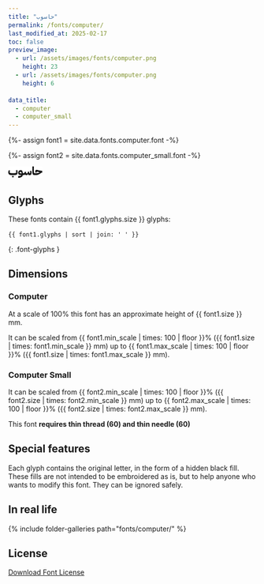 ```yaml
---
title: "حاسوب"
permalink: /fonts/computer/
last_modified_at: 2025-02-17
toc: false
preview_image:
  - url: /assets/images/fonts/computer.png
    height: 23
  - url: /assets/images/fonts/computer.png
    height: 6

data_title:
  - computer
  - computer_small
---
```

{%- assign font1 = site.data.fonts.computer.font -%}

{%- assign font2 = site.data.fonts.computer_small.font -%}

<img
     src="/assets/images/fonts/computer.png"
     alt="Emilio20" height="23">

## Glyphs

These fonts contain  {{ font1.glyphs.size }} glyphs:

```
{{ font1.glyphs | sort | join: ' ' }}
```
{: .font-glyphs }

## Dimensions

### Computer

At a scale of 100% this font has an approximate height of {{ font1.size }} mm.

It can be scaled from {{ font1.min_scale | times: 100 | floor }}% ({{ font1.size | times: font1.min_scale }} mm)
up to {{ font1.max_scale | times: 100 | floor }}% ({{ font1.size | times: font1.max_scale }} mm).

### Computer Small

It can be scaled from {{ font2.min_scale | times: 100 | floor }}% ({{ font2.size | times: font2.min_scale }} mm)
up to {{ font2.max_scale | times: 100 | floor }}% ({{ font2.size | times: font2.max_scale }} mm).

This font **requires thin thread (60) and thin needle (60)**

## Special features

Each glyph contains the  original letter, in the form of a hidden black fill. These fills are not intended to be embroidered as is, but to help anyone who wants to modify this font. They can be ignored safely.

## In real life

{% include folder-galleries path="fonts/computer/" %}

## License

[Download Font License](https://github.com/inkstitch/inkstitch/tree/main/fonts/computer/LICENSE)
